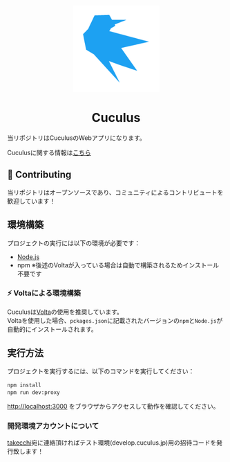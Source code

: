 <p align="center">
<img src="https://raw.githubusercontent.com/cuculus-dev/.github/main/profile/cuculus.png" alt="Meilisearch" width="200" height="200" />
</p>

<h1 align="center">Cuculus</h1>


当リポジトリはCuculusのWebアプリになります。

Cuculusに関する情報は[こちら](https://github.com/cuculus-dev)

## 🤝️ Contributing
当リポジトリはオープンソースであり、コミュニティによるコントリビュートを歓迎しています！ 

## 環境構築
プロジェクトの実行には以下の環境が必要です：
- [Node.js](https://nodejs.org/en)
- npm
※後述のVoltaが入っている場合は自動で構築されるためインストール不要です

### ⚡ Voltaによる環境構築
Cuculusは[Volta](https://volta.sh/)の使用を推奨しています。  
Voltaを使用した場合、`pckages.json`に記載されたバージョンの`npm`と`Node.js`が自動的にインストールされます。

## 実行方法
プロジェクトを実行するには、以下のコマンドを実行してください：
```bash
npm install
npm run dev:proxy
```
[http://localhost:3000](http://localhost:3000) をブラウザからアクセスして動作を確認してください。

### 開発環境アカウントについて
[takecchi](https://twitter.com/CureDotTyphoon)宛に連絡頂ければテスト環境(develop.cuculus.jp)用の招待コードを発行致します！
